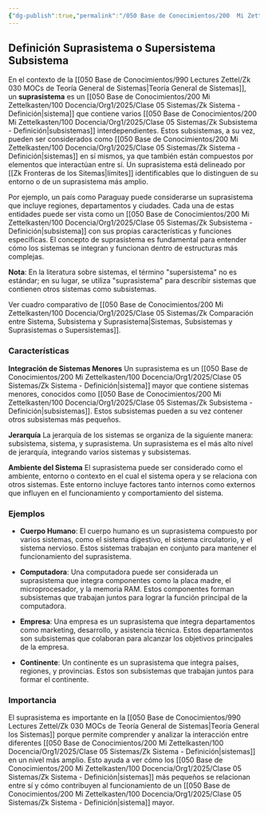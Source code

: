 ```yaml
---
{"dg-publish":true,"permalink":"/050 Base de Conocimientos/200  Mi Zettelkasten/100 Docencia/Org1/2025/Clase 05 Sistemas/Zk Suprasistema - Definición/","tags":["digitalGarden","suprasistema"]}
---
```


## Definición Suprasistema o Supersistema Subsistema

En el contexto de la [[050 Base de Conocimientos/990 Lectures Zettel/Zk 030 MOCs de Teoría General de Sistemas\|Teoría General de Sistemas]], un **suprasistema** es un [[050 Base de Conocimientos/200  Mi Zettelkasten/100 Docencia/Org1/2025/Clase 05 Sistemas/Zk Sistema - Definición\|sistema]] que contiene varios [[050 Base de Conocimientos/200  Mi Zettelkasten/100 Docencia/Org1/2025/Clase 05 Sistemas/Zk Subsistema - Definición\|subsistemas]] interdependientes. Estos subsistemas, a su vez, pueden ser considerados como [[050 Base de Conocimientos/200  Mi Zettelkasten/100 Docencia/Org1/2025/Clase 05 Sistemas/Zk Sistema - Definición\|sistemas]] en sí mismos, ya que también están compuestos por elementos que interactúan entre sí. Un suprasistema está delineado por [[Zk Fronteras de los Sitemas\|límites]] identificables que lo distinguen de su entorno o de un suprasistema más amplio.

Por ejemplo, un país como Paraguay puede considerarse un suprasistema que incluye regiones, departamentos y ciudades. Cada una de estas entidades puede ser vista como un [[050 Base de Conocimientos/200  Mi Zettelkasten/100 Docencia/Org1/2025/Clase 05 Sistemas/Zk Subsistema - Definición\|subsistema]] con sus propias características y funciones específicas. El concepto de suprasistema es fundamental para entender cómo los sistemas se integran y funcionan dentro de estructuras más complejas.

**Nota**: En la literatura sobre sistemas, el término "supersistema" no es estándar; en su lugar, se utiliza "suprasistema" para describir sistemas que contienen otros sistemas como subsistemas.

Ver cuadro comparativo de [[050 Base de Conocimientos/200  Mi Zettelkasten/100 Docencia/Org1/2025/Clase 05 Sistemas/Zk Comparación entre Sistema, Subsistema y Suprasistema\|Sistemas, Subsistemas y Suprasistemas o Supersistemas]].

### Características

**Integración de Sistemas Menores**
Un suprasistema es un [[050 Base de Conocimientos/200  Mi Zettelkasten/100 Docencia/Org1/2025/Clase 05 Sistemas/Zk Sistema - Definición\|sistema]] mayor que contiene sistemas menores, conocidos como [[050 Base de Conocimientos/200  Mi Zettelkasten/100 Docencia/Org1/2025/Clase 05 Sistemas/Zk Subsistema - Definición\|subsistemas]]. Estos subsistemas pueden a su vez contener otros subsistemas más pequeños.

**Jerarquía**
La jerarquía de los sistemas se organiza de la siguiente manera: subsistema, sistema, y suprasistema. Un suprasistema es el más alto nivel de jerarquía, integrando varios sistemas y subsistemas.

**Ambiente del Sistema**
El suprasistema puede ser considerado como el ambiente, entorno o contexto en el cual el sistema opera y se relaciona con otros sistemas. Este entorno incluye factores tanto internos como externos que influyen en el funcionamiento y comportamiento del sistema.

### Ejemplos

- **Cuerpo Humano**: El cuerpo humano es un suprasistema compuesto por varios sistemas, como el sistema digestivo, el sistema circulatorio, y el sistema nervioso. Estos sistemas trabajan en conjunto para mantener el funcionamiento del suprasistema.

- **Computadora**: Una computadora puede ser considerada un suprasistema que integra componentes como la placa madre, el microprocesador, y la memoria RAM. Estos componentes forman subsistemas que trabajan juntos para lograr la función principal de la computadora.

- **Empresa**: Una empresa es un suprasistema que integra departamentos como marketing, desarrollo, y asistencia técnica. Estos departamentos son subsistemas que colaboran para alcanzar los objetivos principales de la empresa.

- **Continente**: Un continente es un suprasistema que integra países, regiones, y provincias. Estos son subsistemas que trabajan juntos para formar el continente.

### Importancia

El suprasistema es importante en la [[050 Base de Conocimientos/990 Lectures Zettel/Zk 030 MOCs de Teoría General de Sistemas\|Teoría General los Sistemas]] porque permite comprender y analizar la interacción entre diferentes [[050 Base de Conocimientos/200  Mi Zettelkasten/100 Docencia/Org1/2025/Clase 05 Sistemas/Zk Sistema - Definición\|sistemas]] en un nivel más amplio. Esto ayuda a ver cómo los [[050 Base de Conocimientos/200  Mi Zettelkasten/100 Docencia/Org1/2025/Clase 05 Sistemas/Zk Sistema - Definición\|sistemas]] más pequeños se relacionan entre sí y cómo contribuyen al funcionamiento de un [[050 Base de Conocimientos/200  Mi Zettelkasten/100 Docencia/Org1/2025/Clase 05 Sistemas/Zk Sistema - Definición\|sistema]] mayor.